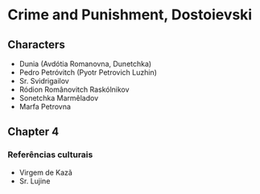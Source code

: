 # Crime and Punishment, Dostoievski 

## Characters
- Dunia (Avdótia Romanovna, Dunetchka)
- Pedro Petróvitch (Pyotr Petrovich Luzhin)
- Sr. Svidrigailov
- Ródion Românovitch Raskólnikov
- Sonetchka Marmêladov
- Marfa Petrovna

## Chapter 4

### Referências culturais
- Virgem de Kazã
- Sr. Lujine
